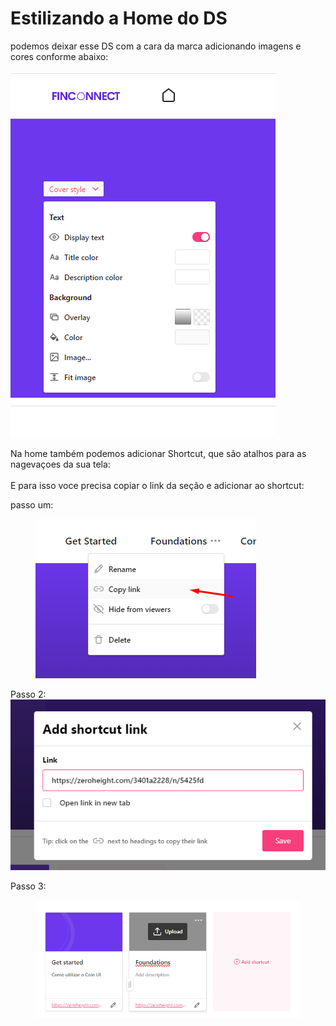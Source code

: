 # Estilizando a Home do DS

podemos deixar esse DS com a cara da marca adicionando imagens e cores conforme abaixo:\
\
![](<.gitbook/assets/image (3) (2).png>)

Na home também podemos adicionar Shortcut, que são atalhos para as nagevaçoes da sua tela:\
\
E para isso voce precisa copiar o link da seção e adicionar ao shortcut:

passo um:

<div align="left">

<figure><img src=".gitbook/assets/image (6) (2).png" alt=""><figcaption></figcaption></figure>

</div>

Passo 2:\
![](<.gitbook/assets/image (5) (2).png>)



Passo 3:

<figure><img src=".gitbook/assets/image (8) (2).png" alt=""><figcaption></figcaption></figure>

